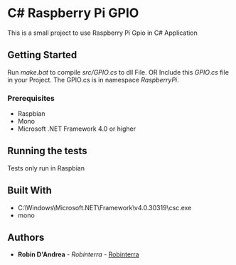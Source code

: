 # C# Raspberry Pi GPIO

This is a small project to use Raspberry Pi Gpio in C# Application

## Getting Started

Run *make.bat* to compile *src/GPIO.cs* to dll File.
OR Include this *GPIO.cs* file in your Project.
The GPIO.cs is in namespace *RaspberryPi*.

### Prerequisites

* Raspbian
* Mono
* Microsoft .NET Framework 4.0 or higher

## Running the tests

Tests only run in Raspbian

## Built With

* C:\Windows\Microsoft.NET\Framework\v4.0.30319\csc.exe
* mono

## Authors

* **Robin D'Andrea** - *Robinterra* - [Robinterra](https://github.com/Robinterra)